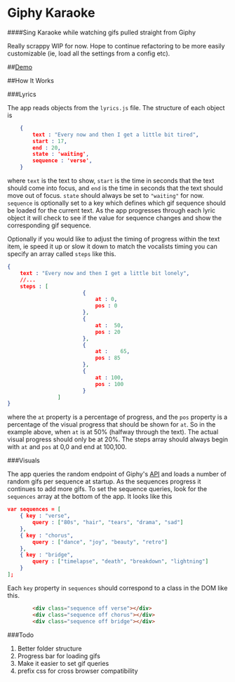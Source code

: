 # Giphy Karaoke

####Sing Karaoke while watching gifs pulled straight from Giphy

Really scrappy WIP for now. Hope to continue refactoring to be more easily customizable (ie, load all the settings from a config etc).


##[Demo](http://robincwillis.github.io/giphy-karaoke/)

##How It Works

###Lyrics

The app reads objects from the `lyrics.js` file. The structure of each object is

```json
	{
		text : "Every now and then I get a little bit tired",
		start : 17,
		end : 20,
		state : 'waiting',
		sequence : 'verse',
	}
```

where `text` is the text to show, `start` is the time in seconds that the text should come into focus, and `end` is the time in seconds that the text should move out of focus. `state` should always be set to `"waiting"` for now. `sequence` is optionally set to a key which defines which gif sequence should be loaded for the current text. As the app progresses through each lyric object it will check to see if the value for sequence changes and show the corresponding gif sequence.

Optionally if you would like to adjust the timing of progress within the text item, ie speed it up or slow it down to match the vocalists timing you can specify an array called `steps` like this.

```json
{
	text : "Every now and then I get a little bit lonely",
	//...
	steps : [
						{
							at : 0,
							pos : 0
						},
						{
							at :  50,
							pos : 20
						},
						{
							at : 	65,
							pos : 85
						},
						{
							at : 100,
							pos : 100
						}
				]
}
```

where the `at` property is a percentage of progress, and the `pos` property is a percentage of the visual progress that should be shown for `at`. So in the example above, when `at` is at 50% (halfway through the text). The actual visual progress should only be at 20%. The steps array should always begin with `at` and `pos` at 0,0 and end at 100,100.


###Visuals

The app queries the random endpoint of Giphy's [API](https://api.giphy.com/) and loads a number of random gifs per sequence at startup. As the sequences progress it continues to add more gifs. To set the sequence queries, look for the `sequences` array at the bottom of the app. It looks like this


```json
var sequences = [
	{ key : "verse",
		query : ["80s", "hair", "tears", "drama", "sad"]
	},
	{ key : "chorus",
		query : ["dance", "joy", "beauty", "retro"]
	},
	{ key : "bridge",
		query : ["timelapse", "death", "breakdown", "lightning"]
	}
];
```
Each `key` property in `sequences` should correspond to a class in the DOM like this.

```html
		<div class="sequence off verse"></div>
		<div class="sequence off chorus"></div>
		<div class="sequence off bridge"></div>
```

###Todo

1. Better folder structure
2. Progress bar for loading gifs
3. Make it easier to set gif queries
4. prefix css for cross browser compatibility


